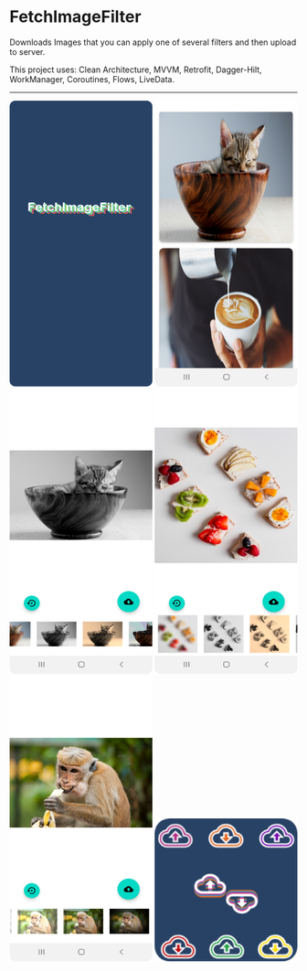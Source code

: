 # FetchImageFilter
<p>Downloads Images that you can apply one of several filters and then upload to server.</p>
<p>This project uses: Clean Architecture, MVVM, Retrofit, Dagger-Hilt, WorkManager, Coroutines, Flows, LiveData.</p>
<hr>
<div>
  <img src = "https://github.com/RysanekRivera/FetchImageFilter/blob/master/splash_screen.png" width="250" height="500"/>
  <img src = "https://github.com/RysanekRivera/FetchImageFilter/blob/master/image_1.png" width="250" height="500"/>
  <img src = "https://github.com/RysanekRivera/FetchImageFilter/blob/master/image_2.png" width="250" height="500"/>
  <img src = "https://github.com/RysanekRivera/FetchImageFilter/blob/master/image_3.png" width="250" height="500"/>
  <img src = "https://github.com/RysanekRivera/FetchImageFilter/blob/master/image_4.png" width="250" height="500"/>
  <img src="https://github.com/RysanekRivera/FetchImageFilter/blob/master/ic_fetch_image_filter.png" width="250" height="250"/>
</div>

